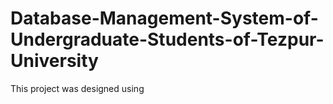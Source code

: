 # Database-Management-System-of-Undergraduate-Students-of-Tezpur-University

This project was designed using

